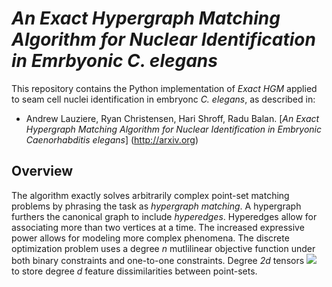 # *An Exact Hypergraph Matching Algorithm for Nuclear Identification in Emrbyonic C. elegans* 

This repository contains the Python implementation of *Exact HGM* applied to seam cell nuclei identification in embryonc *C. elegans*, as described in:

- Andrew Lauziere, Ryan Christensen, Hari Shroff, Radu Balan. [*An Exact Hypergraph Matching Algorithm for Nuclear Identification in Embryonic Caenorhabditis elegans*] (http://arxiv.org)

## Overview

The algorithm exactly solves arbitrarily complex point-set matching problems by phrasing the task as *hypergraph matching*. A hypergraph furthers the canonical graph to include *hyperedges*. Hyperedges allow for associating more than two vertices at a time. The increased expressive power allows for modeling more complex phenomena. The discrete optimization problem uses a degree *n* mutlilinear objective function under both binary constraints and one-to-one constraints. Degree *2d* tensors <img src="https://latex.codecogs.com/gif.latex?\mathbf{Z}^{(d)}, d=1, 2, \dots, n" /> to store degree *d* feature dissimilarities between point-sets. 


